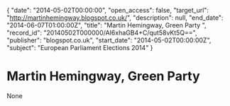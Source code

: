 {
  "date": "2014-05-02T00:00:00", 
  "open_access": false, 
  "target_url": "http://martinhemingway.blogspot.co.uk/", 
  "description": null, 
  "end_date": "2014-06-07T01:00:00Z", 
  "title": "Martin Hemingway, Green Party ", 
  "record_id": "20140502T000000/AI6xhaGB4+C/qut58vKt5Q==", 
  "publisher": "blogspot.co.uk", 
  "start_date": "2014-05-02T00:00:00Z", 
  "subject": "European Parliament Elections 2014"
}

# Martin Hemingway, Green Party 

None